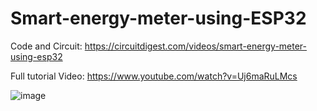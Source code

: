# Smart-energy-meter-using-ESP32

Code and Circuit: https://circuitdigest.com/videos/smart-energy-meter-using-esp32

Full tutorial Video: https://www.youtube.com/watch?v=Uj6maRuLMcs

![image](https://github.com/Circuit-Digest/Smart-energy-meter-ADI/assets/65025308/5c941b52-6444-4883-ad74-d3a91a14e40b)
